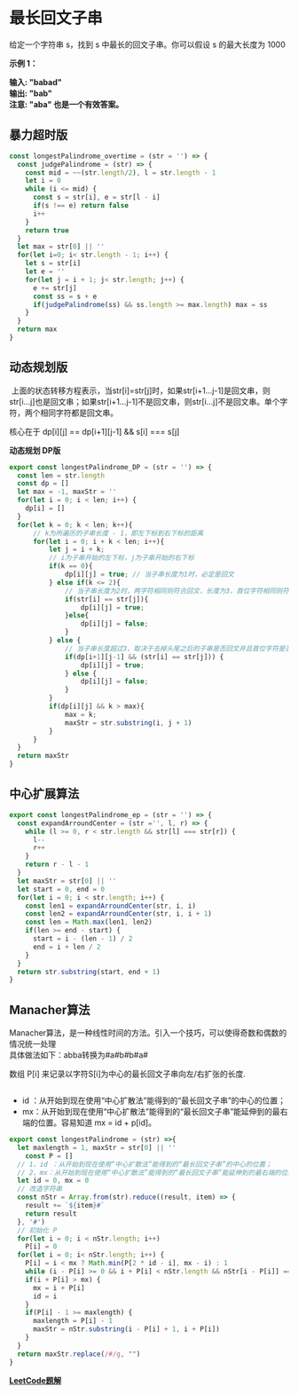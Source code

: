 # 最长回文子串 

给定一个字符串 s，找到 s 中最长的回文子串。你可以假设 s 的最大长度为 1000  

**示例 1：**  

**输入: "babad"**  
**输出: "bab"**  
**注意: "aba" 也是一个有效答案。**  

## 暴力超时版 

```javascript
const longestPalindrome_overtime = (str = '') => {
  const judgePalindrome = (str) => {
    const mid = ~~(str.length/2), l = str.length - 1 
    let i = 0
    while (i <= mid) {
      const s = str[i], e = str[l - i]
      if(s !== e) return false
      i++
    }
    return true
  }
  let max = str[0] || ''
  for(let i=0; i< str.length - 1; i++) {
    let s = str[i]
    let e = ''
    for(let j = i + 1; j< str.length; j++) {
      e += str[j]
      const ss = s + e
      if(judgePalindrome(ss) && ss.length >= max.length) max = ss
    }
  }
  return max
}
```

## 动态规划版

<img :src="`${$router.options.base}img/452750-20161030112606812-2106192201.png`"/>  
上面的状态转移方程表示，当str[i]=str[j]时，如果str[i+1...j-1]是回文串，则str[i...j]也是回文串；如果str[i+1...j-1]不是回文串，则str[i...j]不是回文串。单个字符，两个相同字符都是回文串。 

核心在于 dp[i][j] == dp[i+1][j-1] && s[i] === s[j]  

**动态规划 DP版**
```javascript
export const longestPalindrome_DP = (str = '') => {
  const len = str.length
  const dp = []
  let max = -1, maxStr = ''
  for(let i = 0; i < len; i++) {
    dp[i] = []
  }
  for(let k = 0; k < len; k++){
      // k为所遍历的子串长度 - 1，即左下标到右下标的距离
      for(let i = 0; i + k < len; i++){
          let j = i + k;
          // i为子串开始的左下标，j为子串开始的右下标
          if(k == 0){
              dp[i][j] = true; // 当子串长度为1时，必定是回文
          } else if(k <= 2){
              // 当子串长度为2时，两字符相同则符合回文，长度为3，首位字符相同则符合回文
              if(str[i] == str[j]){
                  dp[i][j] = true;
              }else{
                  dp[i][j] = false;
              }
          } else {
              // 当子串长度超过3，取决于去掉头尾之后的子串是否回文并且首位字符是否相同
              if(dp[i+1][j-1] && (str[i] == str[j])) {
                  dp[i][j] = true;
              } else {
                  dp[i][j] = false;
              }
          }
          if(dp[i][j] && k > max){
              max = k;
              maxStr = str.substring(i, j + 1)
          }
      }
  }
  return maxStr
}
```
## 中心扩展算法

```javascript
export const longestPalindrome_ep = (str = '') => {
  const expandArroundCenter = (str ='', l, r) => {
    while (l >= 0, r < str.length && str[l] === str[r]) {
      l--
      r++
    }
    return r - l - 1
  }
  let maxStr = str[0] || ''
  let start = 0, end = 0
  for(let i = 0; i < str.length; i++) {
    const len1 = expandArroundCenter(str, i, i)
    const len2 = expandArroundCenter(str, i, i + 1)
    const len = Math.max(len1, len2)
    if(len >= end - start) {
      start = i - (len - 1) / 2
      end = i + len / 2
    }
  }
  return str.substring(start, end + 1)
}
```

## Manacher算法

Manacher算法，是一种线性时间的方法。引入一个技巧，可以使得奇数和偶数的情况统一处理  
具体做法如下：abba转换为#a#b#b#a#  

<Table  style="margin-bottom: 20px;" :tableProp="{
  columns: [
    { title: 'S', key: 'S' },
    { title: '#', key: 'key1' },
    { title: 'a', key: 'a1' },
    { title: '#', key: 'key2' },
    { title: 'b', key: 'b1' },
    { title: '#', key: 'key3' },
    { title: 'b', key: 'b2' },
    { title: '#', key: 'key4' },
    { title: 'a', key: 'a1' },
    { title: '#', key: 'key5' }
  ],
  data: [
    {
        S: 'P',
        key1: '1',
        key2: '1',
        key3: '5',
        key4: '1',
        key5: '1',
        a1: '2',
        a1: '2',
        b1: '2',
        b2: '2'
    }
  ],
  width: '600',
  border: false
}" />  

数组 P[i] 来记录以字符S[i]为中心的最长回文子串向左/右扩张的长度.

<img :src="`${$router.options.base}img/81320a9c88191b52b0c3ee15d84b881baf6ab0a4319da2049f143aad380f6f0c-image.png`"/>  

- id ：从开始到现在使用“中心扩散法”能得到的“最长回文子串”的中心的位置；
- mx：从开始到现在使用“中心扩散法”能得到的“最长回文子串”能延伸到的最右端的位置。容易知道 mx = id + p[id]。

```javascript
export const longestPalindrome = (str) =>{
  let maxlength = 1, maxStr = str[0] || ''
	const P = []
  // 1、id ：从开始到现在使用“中心扩散法”能得到的“最长回文子串”的中心的位置；
  // 2、mx：从开始到现在使用“中心扩散法”能得到的“最长回文子串”能延伸到的最右端的位置。容易知道 mx = id + p[id]。
  let id = 0, mx = 0
  // 改造字符串
  const nStr = Array.from(str).reduce((result, item) => {
    result += `${item}#`
    return result
  }, '#')
  // 初始化 P
  for(let i = 0; i < nStr.length; i++) 
    P[i] = 0 
  for(let i = 0; i< nStr.length; i++) {
    P[i] = i < mx ? Math.min(P[2 * id - i], mx - i) : 1
    while (i - P[i] >= 0 && i + P[i] < nStr.length && nStr[i - P[i]] === nStr[i + P[i]]) P[i]++ 
    if(i + P[i] > mx) {
      mx = i + P[i]
      id = i
    }
    if(P[i] - 1 >= maxlength) {
      maxlength = P[i] - 1
      maxStr = nStr.substring(i - P[i] + 1, i + P[i])
    }
  }
  return maxStr.replace(/#/g, "")
}
```

<CodeTest mode="longestPalindrome" />  

**[LeetCode题解](https://leetcode-cn.com/problems/longest-palindromic-substring/solution/zhong-xin-kuo-san-dong-tai-gui-hua-by-liweiwei1419/)**  

<vTalk />